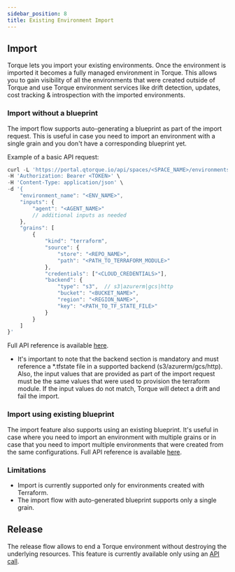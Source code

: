 ```yaml
---
sidebar_position: 8
title: Existing Environment Import
---
```


## Import

Torque lets you import your existing environments. Once the environment is imported it becomes a fully managed environment in Torque. This allows you to gain visibility of all the environments that were created outside of Torque and use Torque environment services like drift detection, updates, cost tracking & introspection with the imported environments.

### Import without a blueprint

The import flow supports auto-generating a blueprint as part of the import request. This is useful in case you need to import an environment with a single grain and you don't have a corresponding blueprint yet. 

Example of a basic API request:
```jsx
curl -L 'https://portal.qtorque.io/api/spaces/<SPACE_NAME>/environments/import' \
-H 'Authorization: Bearer <TOKEN>' \
-H 'Content-Type: application/json' \
-d '{
    "environment_name": "<ENV_NAME>",
    "inputs": {        
        "agent": "<AGENT_NAME>"
        // additional inputs as needed
    },
    "grains": [
        {
            "kind": "terraform",          
            "source": {
                "store": "<REPO_NAME>",
                "path": "<PATH_TO_TERRAFORM_MODULE>"
            },
            "credentials": ["<CLOUD_CREDENTIALS>"],
            "backend": {
                "type": "s3",  // s3|azurerm|gcs|http
                "bucket": "<BUCKET_NAME>",
                "region": "<REGION_NAME>",
                "key": "<PATH_TO_TF_STATE_FILE>"
            }
        }
    ]
}'
```

Full API reference is available [here](https://portal.qtorque.io/api_reference/#/paths/api-spaces-space_name--environments-import/post).

* It's important to note that the backend section is mandatory and must reference a *.tfstate file in a supported backend (s3/azurerm/gcs/http). Also, the input values that are provided as part of the import request must be the same values that were used to provision the terraform module. If the input values do not match, Torque will detect a drift and fail the import.


### Import using existing blueprint

The import feature also supports using an existing blueprint. It's useful in case where you need to import an environment with multiple grains or in case that you need to import multiple environments that were created from the same configurations. Full API reference is available [here](https://portal.qtorque.io/api_reference/#/paths/api-spaces-space_name--environments-import_using_blueprint/post).


### Limitations

* Import is currently supported only for environments created with Terraform. 
* The import flow with auto-generated blueprint supports only a single grain.


## Release

The release flow allows to end a Torque environment without destroying the underlying resources. This feature is currently available only using an [API call](https://portal.qtorque.io/api_reference/#/paths/api-spaces-space_name--environments--environment_id--release/delete).
